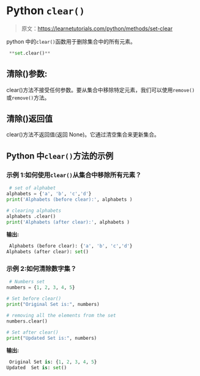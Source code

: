 # Python `clear()`

> 原文：<https://learnetutorials.com/python/methods/set-clear>

python 中的`clear()`函数用于删除集合中的所有元素。

```py
 **set.clear()** 

```

## 清除()参数:

clear()方法不接受任何参数。要从集合中移除特定元素，我们可以使用`remove()`或`remove()`方法。

## 清除()返回值

clear()方法不返回值(返回 None)。它通过清空集合来更新集合。

## Python 中`clear()`方法的示例

### 示例 1:如何使用`clear()`从集合中移除所有元素？

```py
 # set of alphabet 
alphabets = {'a', 'b', 'c','d'}
print('Alphabets (before clear):', alphabets )

# clearing alphabets 
alphabets .clear()
print('Alphabets (after clear):', alphabets ) 

```

**输出:**

```py
 Alphabets (before clear): {'a', 'b', 'c','d'}
Alphabets (after clear): set() 
```

### 示例 2:如何清除数字集？

```py
 # Numbers set
numbers = {1, 2, 3, 4, 5}

# Set before clear()
print("Original Set is:", numbers)

# removing all the elements from the set
numbers.clear()

# Set after clear()
print("Updated Set is:", numbers) 

```

**输出:**

```py
 Original Set is: {1, 2, 3, 4, 5}
Updated  Set is: set() 
```